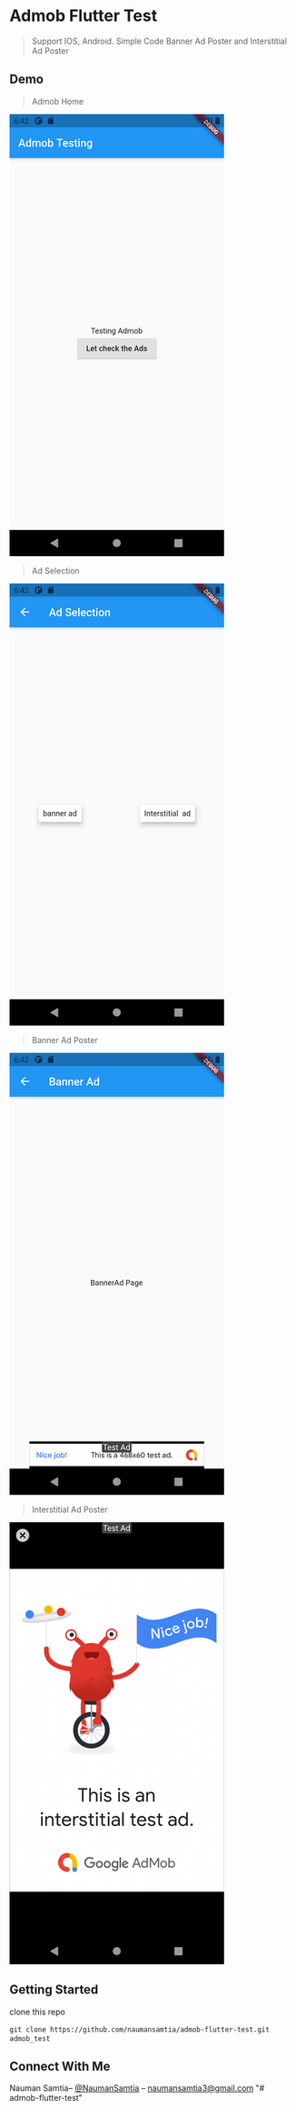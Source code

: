 # Admob Flutter Test

> Support IOS, Android. Simple Code
>Banner Ad Poster and Interstitial Ad Poster


## Demo
>Admob Home

![](screenshot1.png)


>Ad Selection

![](screenshot2.png)

>Banner Ad Poster

![](screenshot3.png)

>Interstitial Ad Poster

![](screenshot4.png)


## Getting Started
clone this repo
```
git clone https://github.com/naumansamtia/admob-flutter-test.git admob_test
```
## Connect With Me
Nauman Samtia– [@NaumanSamtia](https://www.linkedin.com/in/naumansamtia/) – naumansamtia3@gmail.com
"# admob-flutter-test" 
